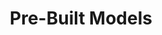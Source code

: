 ---
layout: default
title: Pre-Built Models
parent: Process Models
nav_order: 1
has_children: true
---